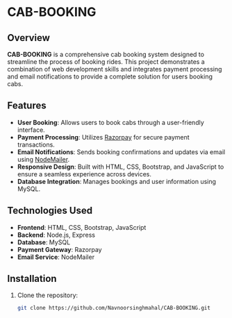 # CAB-BOOKING

## Overview
**CAB-BOOKING** is a comprehensive cab booking system designed to streamline the process of booking rides. This project demonstrates a combination of web development skills and integrates payment processing and email notifications to provide a complete solution for users booking cabs.

## Features
- **User Booking**: Allows users to book cabs through a user-friendly interface.
- **Payment Processing**: Utilizes [Razorpay](https://razorpay.com) for secure payment transactions.
- **Email Notifications**: Sends booking confirmations and updates via email using [NodeMailer](https://nodemailer.com/).
- **Responsive Design**: Built with HTML, CSS, Bootstrap, and JavaScript to ensure a seamless experience across devices.
- **Database Integration**: Manages bookings and user information using MySQL.

## Technologies Used
- **Frontend**: HTML, CSS, Bootstrap, JavaScript
- **Backend**: Node.js, Express
- **Database**: MySQL
- **Payment Gateway**: Razorpay
- **Email Service**: NodeMailer

## Installation

1. Clone the repository:
   ```bash
   git clone https://github.com/Navnoorsinghmahal/CAB-BOOKING.git
